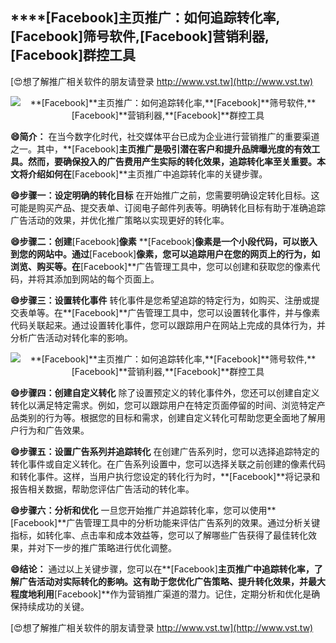 ## ****[Facebook]**主页推广：如何追踪转化率,**[Facebook]**筛号软件,**[Facebook]**营销利器,**[Facebook]**群控工具**

[😍想了解推广相关软件的朋友请登录 http://www.vst.tw](http://www.vst.tw)

 <center><img src="https://vst.tw/MP4/tuiguang/png/8.png" alt="**[Facebook]**主页推广：如何追踪转化率,**[Facebook]**筛号软件,**[Facebook]**营销利器,**[Facebook]**群控工具"></center>

**😄简介：**
在当今数字化时代，社交媒体平台已成为企业进行营销推广的重要渠道之一。其中，**[Facebook]**主页推广是吸引潜在客户和提升品牌曝光度的有效工具。然而，要确保投入的广告费用产生实际的转化效果，追踪转化率至关重要。本文将介绍如何在**[Facebook]**主页推广中追踪转化率的关键步骤。

**😄步骤一：设定明确的转化目标**
在开始推广之前，您需要明确设定转化目标。这可能是购买产品、提交表单、订阅电子邮件列表等。明确转化目标有助于准确追踪广告活动的效果，并优化推广策略以实现更好的转化率。

**😄步骤二：创建**[Facebook]**像素**
**[Facebook]**像素是一个小段代码，可以嵌入到您的网站中。通过**[Facebook]**像素，您可以追踪用户在您的网页上的行为，如浏览、购买等。在**[Facebook]**广告管理工具中，您可以创建和获取您的像素代码，并将其添加到网站的每个页面上。

**😄步骤三：设置转化事件**
转化事件是您希望追踪的特定行为，如购买、注册或提交表单等。在**[Facebook]**广告管理工具中，您可以设置转化事件，并与像素代码关联起来。通过设置转化事件，您可以跟踪用户在网站上完成的具体行为，并分析广告活动对转化率的影响。

 <center><img src="https://vst.tw/MP4/tuiguang/png/0.png" alt="**[Facebook]**主页推广：如何追踪转化率,**[Facebook]**筛号软件,**[Facebook]**营销利器,**[Facebook]**群控工具"></center>

**😄步骤四：创建自定义转化**
除了设置预定义的转化事件外，您还可以创建自定义转化以满足特定需求。例如，您可以跟踪用户在特定页面停留的时间、浏览特定产品类别的行为等。根据您的目标和需求，创建自定义转化可帮助您更全面地了解用户行为和广告效果。

**😄步骤五：设置广告系列并追踪转化**
在创建广告系列时，您可以选择追踪特定的转化事件或自定义转化。在广告系列设置中，您可以选择关联之前创建的像素代码和转化事件。这样，当用户执行您设定的转化行为时，**[Facebook]**将记录和报告相关数据，帮助您评估广告活动的转化率。

**😄步骤六：分析和优化**
一旦您开始推广并追踪转化率，您可以使用**[Facebook]**广告管理工具中的分析功能来评估广告系列的效果。通过分析关键指标，如转化率、点击率和成本效益等，您可以了解哪些广告获得了最佳转化效果，并对下一步的推广策略进行优化调整。

**😄结论：**
通过以上关键步骤，您可以在**[Facebook]**主页推广中追踪转化率，了解广告活动对实际转化的影响。这有助于您优化广告策略、提升转化效果，并最大程度地利用**[Facebook]**作为营销推广渠道的潜力。记住，定期分析和优化是确保持续成功的关键。

[😍想了解推广相关软件的朋友请登录 http://www.vst.tw](http://www.vst.tw)



